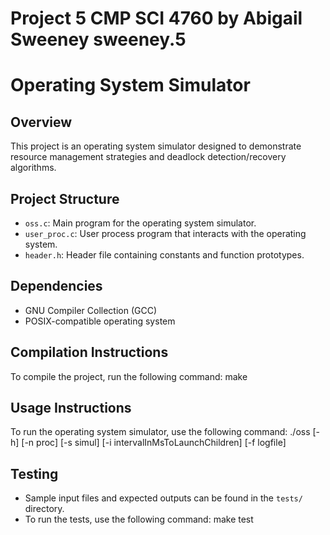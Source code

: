 # Project 5 CMP SCI 4760 by Abigail Sweeney sweeney.5
# Operating System Simulator

## Overview
This project is an operating system simulator designed to demonstrate resource management strategies and deadlock detection/recovery algorithms.

## Project Structure
- `oss.c`: Main program for the operating system simulator.
- `user_proc.c`: User process program that interacts with the operating system.
- `header.h`: Header file containing constants and function prototypes.

## Dependencies
- GNU Compiler Collection (GCC)
- POSIX-compatible operating system

## Compilation Instructions
To compile the project, run the following command:
make

## Usage Instructions
To run the operating system simulator, use the following command:
./oss [-h] [-n proc] [-s simul] [-i intervalInMsToLaunchChildren] [-f logfile]


## Testing
- Sample input files and expected outputs can be found in the `tests/` directory.
- To run the tests, use the following command:
make test


